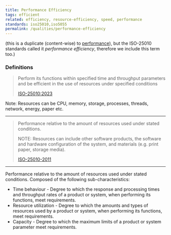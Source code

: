 ```yaml
---
title: Performance Efficiency
tags: efficient
related: efficiency, resource-efficiency, speed, performance
standards: iso25010,iso5055
permalink: /qualities/performance-efficiency
---
```


(this is a duplicate (content-wise) to [performance](/qualities/performance)), but the ISO-25010 standards called it _performance efficiency_, therefore we include this term too.)


### Definitions

>Perform its functions within specified time and throughput parameters and be efficient in the use of resources under specified conditions
>
>[ISO-25010:2023](/references/#iso-25010-2023)


Note: Resources can be CPU, memory, storage, processes, threads, network, energy, paper etc. 

<hr class="with-no-margin"/>

>Performance relative to the amount of resources used under stated conditions.
>
>NOTE: Resources can include other software products, the software and hardware configuration of the system, and materials (e.g. print paper, storage media).
>
>[ISO-25010-2011](/references/#iso-25010-2011)
<hr class="with-no-margin"/>

Performance relative to the amount of resources used under stated conditions. 
Composed of the following sub-characteristics:

* Time behaviour - Degree to which the response and processing times and throughput rates of a product or system, when performing its functions, meet requirements.
* Resource utilization - Degree to which the amounts and types of resources used by a product or system, when performing its functions, meet requirements.
* Capacity - Degree to which the maximum limits of a product or system parameter meet requirements.

